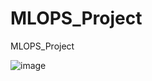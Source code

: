 # MLOPS_Project
MLOPS_Project

![image](https://github.com/chumbawanba/MLOPS_Project/assets/13339627/51197fd8-2a13-4dea-bfa3-c57588ced943)

